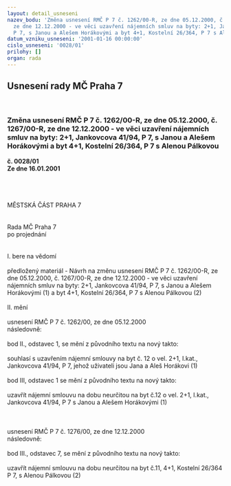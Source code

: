 ```yaml
---
layout: detail_usneseni
nazev_bodu: 'Změna usnesení RMČ P 7 č. 1262/00-R, ze dne 05.12.2000, č. 1267/00-R,
  ze dne 12.12.2000 - ve věci uzavření nájemních smluv na byty: 2+1, Jankovcova 41/94,
  P 7, s Janou a Alešem Horákovými a byt 4+1, Kostelní 26/364, P 7 s Alenou Pálkovou'
datum_vzniku_usneseni: '2001-01-16 00:00:00'
cislo_usneseni: '0028/01'
prilohy: []
organ: rada
---
```

<div id="ucUsn_pList" class="usn">
	<span><h2>Usnesení rady MČ Praha 7 </h2>
<br></span><div class="standBody">
<span><h3>Změna usnesení RMČ P 7 č. 1262/00-R, ze dne 05.12.2000, č. 1267/00-R, ze dne 12.12.2000 - ve věci uzavření nájemních smluv na byty: 2+1, Jankovcova 41/94, P 7, s Janou a Alešem Horákovými a byt 4+1, Kostelní 26/364, P 7 s Alenou Pálkovou</h3></span><div class="center">
		<strong>č. 0028/01</strong><br>
	</div>
<div class="center">
		<strong>Ze dne 16.01.2001</strong><br><br>
	</div>
<br><br><br>MĚSTSKÁ ČÁST PRAHA 7<br><br><br>Rada MČ Praha 7<br>po projednání<br><br><br>I.	bere na vědomí<br><br> předložený materiál - Návrh na změnu usnesení RMČ P 7 č. 1262/00-R, ze dne 05.12.2000, č. 1267/00-R, ze dne 12.12.2000 - ve věci uzavření nájemních smluv na byty: 2+1, Jankovcova 41/94, P 7, s Janou a Alešem Horákovými (1)  a byt 4+1, Kostelní 26/364, P 7 s Alenou Pálkovou (2)<br><br>II.	mění <br><br>usnesení RMČ P 7 č. 1262/00, ze dne 05.12.2000<br>následovně:<br><br>bod II., odstavec 1, se mění z původního textu na nový takto:<br><br>souhlasí s uzavřením nájemní smlouvy na byt č. 12 o vel. 2+1, I.kat., Jankovcova 41/94, P 7, jehož uživateli jsou Jana a Aleš Horákovi (1)<br><br>bod III, odstavec 1 se mění z původního textu na nový takto:<br><br>uzavřít nájemní smlouvu na dobu neurčitou na byt č.12 o vel. 2+1, I.kat., Jankovcova  41/94, P 7 s Janou a Alešem Horákovými (1)<br><br><br> <br>usnesení RMČ P 7 č. 1276/00, ze dne 12.12.2000<br>následovně:<br><br>bod III., odstavec 7, se mění z původního textu na nový takto:<br><br> uzavřít nájemní smlouvu na dobu neurčitou na byt č.11, 4+1, Kostelní 26/364 P 7, s Alenou Pálkovou  (2)<br> </div>
</div>